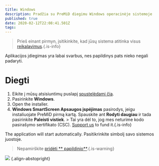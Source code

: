 ```yaml
---
title: Windows
description: Pradžia su PreMiD diegimu Windows operacinėje sistemoje
published: true
date: 2020-02-12T22:08:41.501Z
tags:
---
```


> Prieš einant pirmyn, įsitikinkite, kad jūsų sistema atitinka visus [reikalavimus](/install/requirements).{.is-info}

Aplikacijos įdiegimas yra labai svarbus, nes papildinys pats nieko negali padaryti.

# Diegti
1. Eikite į mūsų atsisiuntimų puslapį [spustelėdami čia](https://premid.app/downloads).
2. Pasirinkite **Windows**.
3. Open the installer.
4. **Windows SmartScreen Apsaugos įspėjimas** pasirodys, jeigu instaliuojate PreMiD pirmą kartą. Spauskite ant **Rodyti daugiau** ir tada pasirinkite **Paleisti vistiek**. > Tai yra dėl to, jog mes neturime kodo pasirašymo sertifikato (CSC). [Support us](https://www.patreon.com/Timeraa) to fund it.{.is-info}

The application will start automatically. Pasitikrinkite simbolį savo sistemos juostoje.

> Nepamirškite [ pridėti ** papildinio**](/install).{.is-warning}

![](https://a.icons8.com/djxbtnYm/GBjHDS/svg.svg) {.align-abstopright}